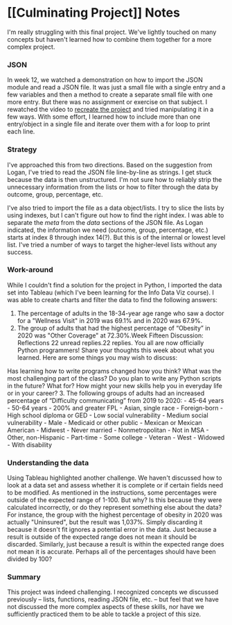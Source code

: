 # [[Culminating Project]] Notes

I'm really struggling with this final project. We've lightly touched on many concepts but haven't learned how to combine them together for a more complex project.

### JSON
In week 12, we watched a demonstration on how to import the JSON module and read a JSON file. It was just a small file with a single entry and a few variables and then a method to create a separate small file with one more entry. But there was no assignment or exercise on that subject. I rewatched the video to [recreate the project](https://github.com/nathancashion/week12) and tried manipulating it in a few ways. With some effort, I learned how to include more than one entry/object in a single file and iterate over them with a for loop to print each line.

### Strategy
I've approached this from two directions. Based on the suggestion from Logan, I've tried to read the JSON file line-by-line as strings. I get stuck because the data is then unstructured. I'm not sure how to reliably strip the unnecessary information from the lists or how to filter through the data by outcome, group, percentage, etc.

I've also tried to import the file as a data object/lists. I try to slice the lists by using indexes, but I can't figure out how to find the right index. I was able to separate the *meta* from the *data* sections of the JSON file. As Logan indicated, the information we need (outcome, group, percentage, etc.) starts at index 8 through index 14(?). But this is of the internal or lowest level list. I've tried a number of ways to target the higher-level lists without any success. 

### Work-around
While I couldn't find a solution for the project in Python, I imported the data set into Tableau (which I've been learning for the Info Data Viz course). I was able to create charts and filter the data to find the following answers:
1. The percentage of adults in the 18-34-year age range who saw a doctor for a "Wellness Visit" in 2019 was 69.1% and in 2020 was 67.9%.
2. The group of adults that had the highest percentage of “Obesity” in 2020 was "Other Coverage" at 72.30%.Week Fifteen Discussion: Reflections
22 unread replies.22 replies.
You all are now officially Python programmers! Share your thoughts this week about what you learned. Here are some things you may wish to discuss:

Has learning how to write programs changed how you think?
What was the most challenging part of the class?
Do you plan to write any Python scripts in the future? What for?
How might your new skills help you in everyday life or in your career?
3. The following groups of adults had an increased percentage of “Difficulty communicating” from 2019 to 2020:
		- 45-64 years
		- 50-64 years
		- 200% and greater FPL
		- Asian, single race
		- Foreign-born
		- High school diploma or GED
		- Low social vulnerability
		- Medium social vulnerability
		- Male
		- Medicaid or other public
		- Mexican or Mexican American
		- Midwest
		- Never married
		- Nonmetropolitan
		- Not in MSA
		- Other, non-Hispanic
		- Part-time
		- Some college
		- Veteran
		- West
		- Widowed
		- With disability

### Understanding the data
Using Tableau highlighted another challenge. We haven't discussed how to look at a data set and assess whether it is complete or if certain fields need to be modified. As mentioned in the instructions, some percentages were outside of the expected range of 1-100. But why? Is this because they were calculated incorrectly, or do they represent something else about the data? For instance, the group with the highest percentage of obesity in 2020 was actually "Uninsured", but the result was 1,037%. Simply discarding it because it doesn't fit ignores a potential error in the data. Just because a result is outside of the expected range does not mean it should be discarded. Similarly, just because a result is within the expected range does not mean it is accurate. Perhaps all of the percentages should have been divided by 100?

### Summary
This project was indeed challenging. I recognized concepts we discussed previously – lists, functions, reading JSON file, etc. – but feel that we have not discussed the more complex aspects of these skills, nor have we sufficiently practiced them to be able to tackle a project of this size.